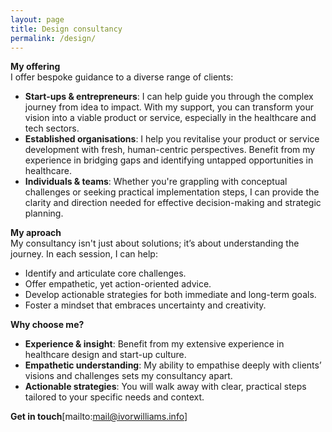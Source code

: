 ```yaml
---
layout: page
title: Design consultancy
permalink: /design/
---
```


**My offering**  
I offer bespoke guidance to a diverse range of clients:

- **Start-ups & entrepreneurs**: I can help guide you through the complex journey from idea to impact. With my support, you can transform your vision into a viable product or service, especially in the healthcare and tech sectors.
- **Established organisations**: I help you revitalise your product or service development with fresh, human-centric perspectives. Benefit from my experience in bridging gaps and identifying untapped opportunities in healthcare.
- **Individuals & teams**: Whether you're grappling with conceptual challenges or seeking practical implementation steps, I can provide the clarity and direction needed for effective decision-making and strategic planning.

**My aproach**  
My consultancy isn't just about solutions; it’s about understanding the journey. In each session, I can help:
- Identify and articulate core challenges.
- Offer empathetic, yet action-oriented advice.
- Develop actionable strategies for both immediate and long-term goals.
- Foster a mindset that embraces uncertainty and creativity.


**Why choose me?**  
- **Experience & insight**: Benefit from my extensive experience in healthcare design and start-up culture.
- **Empathetic understanding**: My ability to empathise deeply with clients’ visions and challenges sets my consultancy apart.
- **Actionable strategies**: You will walk away with clear, practical steps tailored to your specific needs and context.

**Get in touch**[mailto:mail@ivorwilliams.info]



